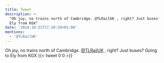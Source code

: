 ```yaml
---
title: Tweet
description: >-
  "Oh joy, no trains north of Cambridge. @TLRailUK , right? Just buses? Going to
  Ely from KGX"
date: '2014-10-21T17:10:29+01:00'
mentions:
  - '@TLRailUK'
---
```

Oh joy, no trains north of Cambridge. [@TLRailUK](https://twitter.com/@TLRailUK) , right? Just buses? Going to Ely from KGX
      {{< tweet 0 0 >}}
    
